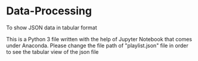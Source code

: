 # Data-Processing
To show JSON data in tabular format

This is a Python 3 file written with the help of Jupyter Notebook that comes under Anaconda. 
Please change the file path of "playlist.json" file in order to see the tabular view of the json file
